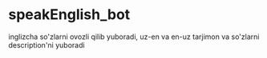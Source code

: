 # speakEnglish_bot
inglizcha so'zlarni ovozli qilib yuboradi, uz-en va en-uz tarjimon va so'zlarni description'ni yuboradi
